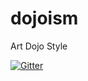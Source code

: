 # dojoism
Art Dojo Style

[![Gitter](https://badges.gitter.im/Join%20Chat.svg)](https://gitter.im/tomviner/dojoism?utm_source=badge&utm_medium=badge&utm_campaign=pr-badge)
